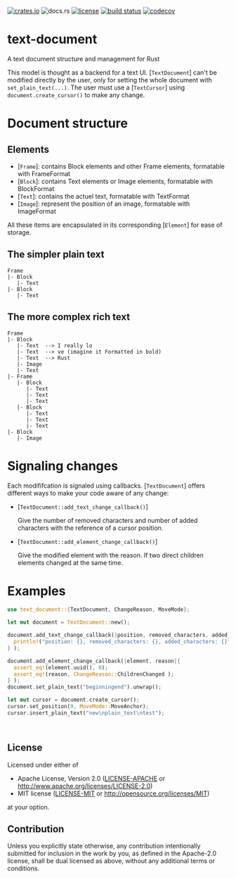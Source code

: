 [![crates.io](https://img.shields.io/crates/v/text-document?style=flat-square&logo=rust)](https://crates.io/crates/text-document)
![docs.rs](https://img.shields.io/docsrs/test-document)
[![license](https://img.shields.io/badge/license-Apache--2.0_OR_MIT-blue?style=flat-square)](#license)
[![build status](https://img.shields.io/github/workflow/status/jacquetc/text-document/CI/main?style=flat-square&logo=github)](https://github.com/jacquetc/text-document/actions/workflows/ci.yml)
[![codecov](https://codecov.io/gh/jacquetc/text-document/branch/master/graph/badge.svg)](https://codecov.io/gh/jacquetc/text-document?branch=master)

# text-document
A text document structure and management for Rust

This model is thought as a backend for a text UI. [`TextDocument`] can't be modified directly by the user, only for setting the whole document with `set_plain_text(...)`.
The user must use a [`TextCursor`] using `document.create_cursor()` to make any change.
  
# Document structure

## Elements

- [`Frame`]: contains Block elements and other Frame elements, formatable with FrameFormat
- [`Block`]: contains Text elements or Image elements, formatable with BlockFormat
- [`Text`]: contains the actuel text, formatable with TextFormat
- [`Image`]: represent the position of an image, formatable with ImageFormat

All these items are encapsulated in its corresponding [`Element`] for ease of storage.

## The simpler plain text

```raw
Frame
|- Block
   |- Text
|- Block
   |- Text
```

## The more complex rich text

```raw
Frame
|- Block
   |- Text  --> I really lo
   |- Text  --> ve (imagine it Formatted in bold)
   |- Text  --> Rust
   |- Image
   |- Text
|- Frame
   |- Block
      |- Text
      |- Text
      |- Text
   |- Block
      |- Text
      |- Text
      |- Text
|- Block
   |- Image
```

# Signaling changes

Each modififcation is signaled using callbacks. [`TextDocument`] offers different ways to make your code aware of any change:
- [`TextDocument::add_text_change_callback()`]

   Give the  number of removed characters and number of added characters with the reference of a cursor position.

- [`TextDocument::add_element_change_callback()`]

   Give the modified element with the reason. If two direct children elements changed at the same time.

# Examples

```rust
use text_document::{TextDocument, ChangeReason, MoveMode};

let mut document = TextDocument::new();

document.add_text_change_callback(|position, removed_characters, added_characters|{
  println!("position: {}, removed_characters: {}, added_characters: {}", position, removed_characters, added_characters);
} );

document.add_element_change_callback(|element, reason|{
  assert_eq!(element.uuid(), 0);
  assert_eq!(reason, ChangeReason::ChildrenChanged );
} );
document.set_plain_text("beginningend").unwrap();

let mut cursor = document.create_cursor();
cursor.set_position(9, MoveMode::MoveAnchor);
cursor.insert_plain_text("new\nplain_text\ntest");

  
```

## License

Licensed under either of

 * Apache License, Version 2.0
   ([LICENSE-APACHE](LICENSE-APACHE) or http://www.apache.org/licenses/LICENSE-2.0)
 * MIT license
   ([LICENSE-MIT](LICENSE-MIT) or http://opensource.org/licenses/MIT)

at your option.

## Contribution

Unless you explicitly state otherwise, any contribution intentionally submitted
for inclusion in the work by you, as defined in the Apache-2.0 license, shall be
dual licensed as above, without any additional terms or conditions.